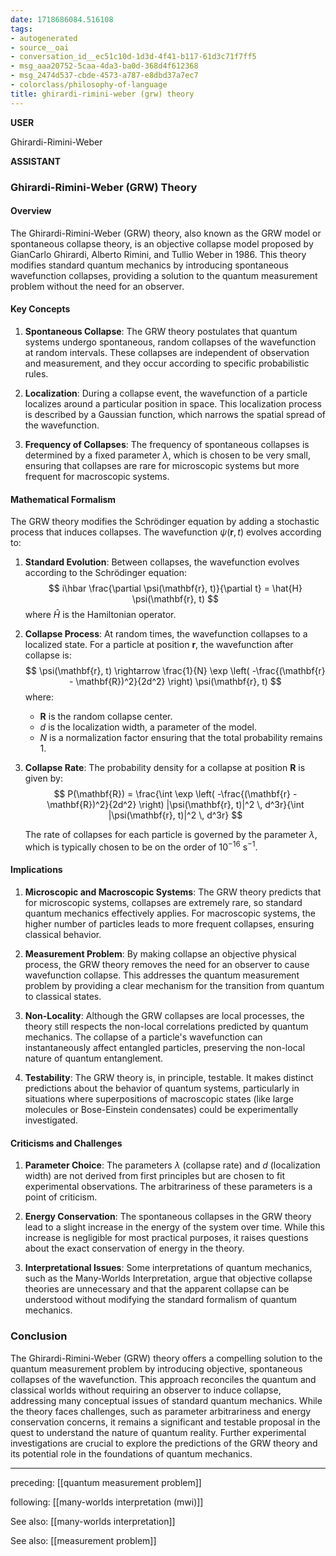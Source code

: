 ```yaml
---
date: 1718686084.516108
tags:
- autogenerated
- source__oai
- conversation_id__ec51c10d-1d3d-4f41-b117-61d3c71f7ff5
- msg_aaa20752-5caa-4da3-ba0d-368d4f612368
- msg_2474d537-cbde-4573-a787-e8dbd37a7ec7
- colorclass/philosophy-of-language
title: ghirardi-rimini-weber (grw) theory
---
```


**USER**

Ghirardi-Rimini-Weber


**ASSISTANT**

### Ghirardi-Rimini-Weber (GRW) Theory

#### Overview

The Ghirardi-Rimini-Weber (GRW) theory, also known as the GRW model or spontaneous collapse theory, is an objective collapse model proposed by GianCarlo Ghirardi, Alberto Rimini, and Tullio Weber in 1986. This theory modifies standard quantum mechanics by introducing spontaneous wavefunction collapses, providing a solution to the quantum measurement problem without the need for an observer.

#### Key Concepts

1. **Spontaneous Collapse**:
   The GRW theory postulates that quantum systems undergo spontaneous, random collapses of the wavefunction at random intervals. These collapses are independent of observation and measurement, and they occur according to specific probabilistic rules.

2. **Localization**:
   During a collapse event, the wavefunction of a particle localizes around a particular position in space. This localization process is described by a Gaussian function, which narrows the spatial spread of the wavefunction.

3. **Frequency of Collapses**:
   The frequency of spontaneous collapses is determined by a fixed parameter $\lambda$, which is chosen to be very small, ensuring that collapses are rare for microscopic systems but more frequent for macroscopic systems.

#### Mathematical Formalism

The GRW theory modifies the Schrödinger equation by adding a stochastic process that induces collapses. The wavefunction $\psi(\mathbf{r}, t)$ evolves according to:

1. **Standard Evolution**:
   Between collapses, the wavefunction evolves according to the Schrödinger equation:
   $$ i\hbar \frac{\partial \psi(\mathbf{r}, t)}{\partial t} = \hat{H} \psi(\mathbf{r}, t) $$
   where $\hat{H}$ is the Hamiltonian operator.

2. **Collapse Process**:
   At random times, the wavefunction collapses to a localized state. For a particle at position $\mathbf{r}$, the wavefunction after collapse is:
   $$ \psi(\mathbf{r}, t) \rightarrow \frac{1}{N} \exp \left( -\frac{(\mathbf{r} - \mathbf{R})^2}{2d^2} \right) \psi(\mathbf{r}, t) $$
   where:
   - $\mathbf{R}$ is the random collapse center.
   - $d$ is the localization width, a parameter of the model.
   - $N$ is a normalization factor ensuring that the total probability remains 1.

3. **Collapse Rate**:
   The probability density for a collapse at position $\mathbf{R}$ is given by:
   $$ P(\mathbf{R}) = \frac{\int \exp \left( -\frac{(\mathbf{r} - \mathbf{R})^2}{2d^2} \right) |\psi(\mathbf{r}, t)|^2 \, d^3r}{\int |\psi(\mathbf{r}, t)|^2 \, d^3r} $$

   The rate of collapses for each particle is governed by the parameter $\lambda$, which is typically chosen to be on the order of $10^{-16} \text{ s}^{-1}$.

#### Implications

1. **Microscopic and Macroscopic Systems**:
   The GRW theory predicts that for microscopic systems, collapses are extremely rare, so standard quantum mechanics effectively applies. For macroscopic systems, the higher number of particles leads to more frequent collapses, ensuring classical behavior.

2. **Measurement Problem**:
   By making collapse an objective physical process, the GRW theory removes the need for an observer to cause wavefunction collapse. This addresses the quantum measurement problem by providing a clear mechanism for the transition from quantum to classical states.

3. **Non-Locality**:
   Although the GRW collapses are local processes, the theory still respects the non-local correlations predicted by quantum mechanics. The collapse of a particle's wavefunction can instantaneously affect entangled particles, preserving the non-local nature of quantum entanglement.

4. **Testability**:
   The GRW theory is, in principle, testable. It makes distinct predictions about the behavior of quantum systems, particularly in situations where superpositions of macroscopic states (like large molecules or Bose-Einstein condensates) could be experimentally investigated.

#### Criticisms and Challenges

1. **Parameter Choice**:
   The parameters $\lambda$ (collapse rate) and $d$ (localization width) are not derived from first principles but are chosen to fit experimental observations. The arbitrariness of these parameters is a point of criticism.

2. **Energy Conservation**:
   The spontaneous collapses in the GRW theory lead to a slight increase in the energy of the system over time. While this increase is negligible for most practical purposes, it raises questions about the exact conservation of energy in the theory.

3. **Interpretational Issues**:
   Some interpretations of quantum mechanics, such as the Many-Worlds Interpretation, argue that objective collapse theories are unnecessary and that the apparent collapse can be understood without modifying the standard formalism of quantum mechanics.

### Conclusion

The Ghirardi-Rimini-Weber (GRW) theory offers a compelling solution to the quantum measurement problem by introducing objective, spontaneous collapses of the wavefunction. This approach reconciles the quantum and classical worlds without requiring an observer to induce collapse, addressing many conceptual issues of standard quantum mechanics. While the theory faces challenges, such as parameter arbitrariness and energy conservation concerns, it remains a significant and testable proposal in the quest to understand the nature of quantum reality. Further experimental investigations are crucial to explore the predictions of the GRW theory and its potential role in the foundations of quantum mechanics.


---

preceding: [[quantum measurement problem]]  


following: [[many-worlds interpretation (mwi)]]

See also: [[many-worlds interpretation]]


See also: [[measurement problem]]